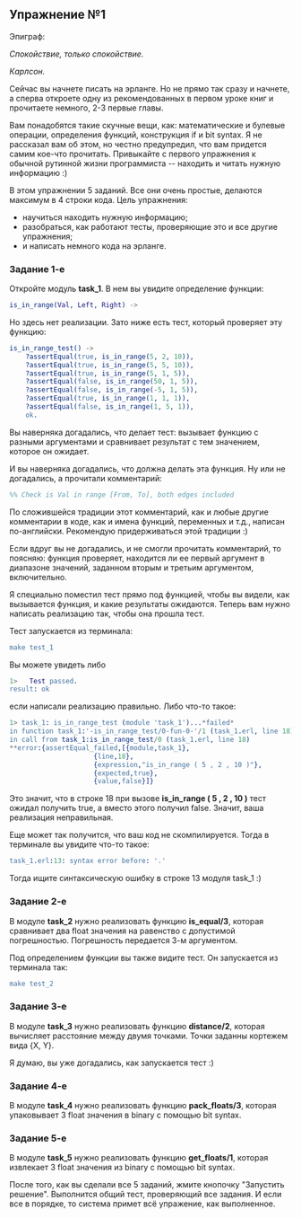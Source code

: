 ## Упражнение №1

Эпиграф:

*Спокойствие, только спокойствие.*

*Карлсон.*

Сейчас вы начнете писать на эрланге. Но не прямо так сразу и начнете,
а сперва откроете одну из рекомендованных в первом уроке книг и
прочитаете немного, 2-3 первые главы.

Вам понадобятся такие скучные вещи, как: математические и булевые
операции, определения функций, конструкция if и bit syntax.  Я не
рассказал вам об этом, но честно предупредил, что вам придется самим
кое-что прочитать. Привыкайте с первого упражнения к обычной рутинной
жизни программиста -- находить и читать нужную информацию :)

В этом упражнении 5 заданий. Все они очень простые, делаются максимум
в 4 строки кода.  Цель упражнения:

 - научиться находить нужную информацию;
 - разобраться, как работают тесты, проверяющие это и все другие упражнения;
 - и написать немного кода на эрланге.


### Задание 1-е

Откройте модуль **task_1**. В нем вы увидите определение функции:

```erlang
is_in_range(Val, Left, Right) ->
```

Но здесь нет реализации. Зато ниже есть тест, который проверяет эту функцию:

```erlang
is_in_range_test() ->
    ?assertEqual(true, is_in_range(5, 2, 10)),
    ?assertEqual(true, is_in_range(5, 5, 10)),
    ?assertEqual(true, is_in_range(5, 1, 5)),
    ?assertEqual(false, is_in_range(50, 1, 5)),
    ?assertEqual(false, is_in_range(-5, 1, 5)),
    ?assertEqual(true, is_in_range(1, 1, 1)),
    ?assertEqual(false, is_in_range(1, 5, 1)),
    ok.
```

Вы наверняка догадались, что делает тест: вызывает функцию с разными
аргументами и сравнивает результат с тем значением, которое он ожидает.

И вы наверняка догадались, что должна делать эта функция.
Ну или не догадались, а прочитали комментарий:

```erlang
%% Check is Val in range [From, To], both edges included
```

По сложившейся традиции этот комментарий, как и любые другие
комментарии в коде, как и имена функций, переменных и т.д., написан
по-английски. Рекомендую придерживаться этой традиции :)

Если вдруг вы не догадались, и не смогли прочитать комментарий, то
поясняю: функция проверяет, находится ли ее первый аргумент в
диапазоне значений, заданном вторым и третьим аргументом,
включительно.

Я специально поместил тест прямо под функцией, чтобы вы видели,
как вызывается функция, и какие результаты ожидаются. Теперь вам
нужно написать реализацию так, чтобы она прошла тест.

Тест запускается из терминала:

```erlang
make test_1
```

Вы можете увидеть либо

```erlang
1>   Test passed.
result: ok
```

если написали реализацию правильно. Либо что-то такое:

```erlang
1> task_1: is_in_range_test (module 'task_1')...*failed*
in function task_1:'-is_in_range_test/0-fun-0-'/1 (task_1.erl, line 18)
in call from task_1:is_in_range_test/0 (task_1.erl, line 18)
**error:{assertEqual_failed,[{module,task_1},
                     {line,18},
                     {expression,"is_in_range ( 5 , 2 , 10 )"},
                     {expected,true},
                     {value,false}]}
```

Это значит, что в строке 18 при вызове **is_in_range ( 5 , 2 , 10 )**
тест ожидал получить true, а вместо этого получил false.
Значит, ваша реализация неправильная.

Еще может так получится, что ваш код не скомпилируется. Тогда в терминале
вы увидите что-то такое:

```erlang
task_1.erl:13: syntax error before: '.'
```

Тогда ищите синтаксическую ошибку в строке 13 модуля task_1 :)


### Задание 2-е

В модуле **task_2** нужно реализовать функцию **is_equal/3**, которая
сравнивает два float значения на равенство с допустимой
погрешностью. Погрешность передается 3-м аргументом.

Под определением функции вы также видите тест.
Он запускается из терминала так:

```erlang
make test_2
```


### Задание 3-е

В модуле **task_3** нужно реализовать функцию **distance/2**,
которая вычисляет расстояние между двумя точками.
Точки заданны кортежем вида {X, Y}.

Я думаю, вы уже догадались, как запускается тест :)


### Задание 4-е

В модуле **task_4** нужно реализовать функцию **pack_floats/3**,
которая упаковывает 3 float значения в binary с помощью bit syntax.


### Задание 5-е

В модуле **task_5** нужно реализовать функцию **get_floats/1**,
которая извлекает 3 float значения из binary с помощью bit syntax.


После того, как вы сделали все 5 заданий, жмите кнопочку "Запустить решение".
Выполнится общий тест, проверяющий все задания. И если все в порядке,
то система примет всё упражение, как выполненное.
